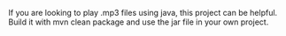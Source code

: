 If you are looking to play .mp3 files using java, this project can be helpful.
Build it with mvn clean package and use the jar file in your own project.